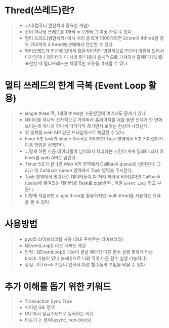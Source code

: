 # Thred(쓰레드)란?

> - 코어(컴퓨터 연산처리 중요한 개념)
> - 코어 하나당 쓰레드를 1개씩 or 2개씩 그 이상 가질 수 있다.
> - 멀티 쓰레드(병렬처리) 예시
>   처리 종목이 1000개라면 2core에 4thred일 경우 250개씩 4 thred에 분배해서 연산할 수 있다. 
> - 멀티쓰레드가 연산에 있어서 효율적이지만 병렬적으로 연산이 이뤄져 있어서 디자인이나 데이터가 다 처리 된 다음에 순차적으로 가져와서 홈페이지 UI를 표현할 때 멀티쓰레드는 치명적인 오류를 가져올 수 있다.



# 멀티 쓰레드의 한계 극복 (Event Loop 활용)

> - single thred 즉, 1개의 thred만 사용할건데 여기에도 문제가 있다.
> - 데이터를 하나씩 순차적으로 가져와서 홈페이지를 예를 들면 전체가 한 번에 보이는게 아니라 하나씩 다닥다닥 끊기면서 보이는 현상이 나타난다.
> - 위 문제를 web API 같은 프레임워크로 해결할 수 있다.
> - timer 5초 task가 single thred로 처리되면 Task 영역에서 5초 기다렸다가 다음 명령을 실행한다.
> - 그렇게 하면 다음 데이터들이 넘어와서 처리하는 시간이 계속 딜레이 되서 이 timer를 web API로 넘긴다.
> - Timer 5초가 끝나면 Web API 영역에서 Callback queue로 넘어온다. 그리고 이 Callback queue 영역에서 Task 영역을 주시한다.
> - Task 영역에서 명령내린 데이터들이 다 처리 되어서 비어있다면 Callback queue에 쌓여있는 데이터를 Task로 push한다. 이걸 `Event Loop` 라고 부른다.
> - 이렇게 작업하면 single thred를 활용하지만 multi thred를 사용하는 효과를 볼 수 있다.



# 사용방법

> - pyqt5 라이브러리를 사용 (GUI 꾸며주는 라이브러리)
> - QEventLoop() 라는 메써드 제공
> - 단점 : QEventLoop() 기능이 끝날 때까지 다른 함수 실행 못하게 막는 block 기능이 있다 (exit()으로 나와 줘야 다른 함수 실행 가능하다)
> - 장점 : 이 block 기능이 있어서 다른 함수들의 꼬임을 막을 수 있다.



# 추가 이해를 돕기 위한 키워드

> - Transaction Sync True
> - 파이썬 GIL 정책
> - GUI에서 싱글스레드로 동작하는 이유
> - 비동기 논 블럭(async, non-block)